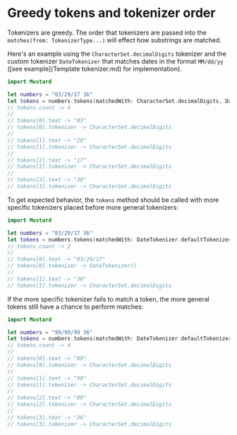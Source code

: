 # Greedy tokens and tokenizer order

Tokenizers are greedy. The order that tokenizers are passed into the `matches(from: TokenizerType...)` will effect how substrings are matched.

Here's an example using the `CharacterSet.decimalDigits` tokenizer and the custom tokenizer `DateTokenizer` that matches dates in the format `MM/dd/yy` ([see example](Template tokenizer.md) for implementation).

````Swift
import Mustard

let numbers = "03/29/17 36"
let tokens = numbers.tokens(matchedWith: CharacterSet.decimalDigits, DateTokenizer.defaultTokenizer)
// tokens.count -> 4
//
// tokens[0].text -> "03"
// tokens[0].tokenizer -> CharacterSet.decimalDigits
//
// tokens[1].text -> "29"
// tokens[1].tokenizer -> CharacterSet.decimalDigits
//
// tokens[2].text -> "17"
// tokens[2].tokenizer -> CharacterSet.decimalDigits
//
// tokens[3].text -> "36"
// tokens[3].tokenizer -> CharacterSet.decimalDigits
````

To get expected behavior, the `tokens` method should be called with more specific tokenizers placed before more general tokenizers:

````Swift
import Mustard

let numbers = "03/29/17 36"
let tokens = numbers.tokens(matchedWith: DateTokenizer.defaultTokenizer, CharacterSet.decimalDigits)
// tokens.count -> 2
//
// tokens[0].text -> "03/29/17"
// tokens[0].tokenizer -> DateTokenizer()
//
// tokens[1].text -> "36"
// tokens[1].tokenizer -> CharacterSet.decimalDigits
````

If the more specific tokenizer fails to match a token, the more general tokens still have a chance to perform matches:

````Swift
import Mustard

let numbers = "99/99/99 36"
let tokens = numbers.tokens(matchedWith: DateTokenizer.defaultTokenizer, CharacterSet.decimalDigits)
// tokens.count -> 4
//
// tokens[0].text -> "99"
// tokens[0].tokenizer -> CharacterSet.decimalDigits
//
// tokens[1].text -> "99"
// tokens[1].tokenizer -> CharacterSet.decimalDigits
//
// tokens[2].text -> "99"
// tokens[2].tokenizer -> CharacterSet.decimalDigits
//
// tokens[3].text -> "36"
// tokens[3].tokenizer -> CharacterSet.decimalDigits
````
